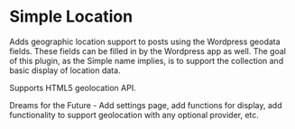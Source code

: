 Simple Location
=================

Adds geographic location support to posts using the Wordpress geodata fields. These fields can be filled in by the Wordpress app as well. The goal of this 
plugin, as the Simple name implies, is to support the collection and basic
display of location data. 

Supports HTML5 geolocation API. 

Dreams for the Future  - Add settings page, add functions for display, add functionality to support geolocation with any optional provider, etc.
